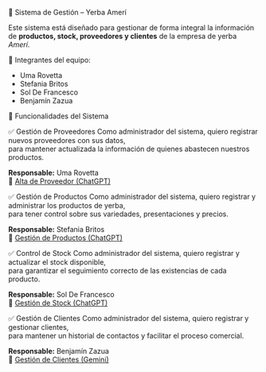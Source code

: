 🌿 Sistema de Gestión – Yerba Amerí

Este sistema está diseñado para gestionar de forma integral la información de **productos, stock, proveedores y clientes** de la empresa de yerba *Amerí*.

👥 Integrantes del equipo:
- Uma Rovetta
- Stefania Britos
- Sol De Francesco
- Benjamín Zazua

 🎯 Funcionalidades del Sistema

✅ Gestión de Proveedores
Como administrador del sistema, quiero registrar nuevos proveedores con sus datos,  
para mantener actualizada la información de quienes abastecen nuestros productos.

**Responsable:** Uma Rovetta  
🔗 [Alta de Proveedor (ChatGPT)](https://chatgpt.com/share/684a1486-e03c-8012-939d-fc69985bbda8)

✅ Gestión de Productos
Como administrador del sistema, quiero registrar y administrar los productos de yerba,  
para tener control sobre sus variedades, presentaciones y precios.

**Responsable:** Stefania Britos  
🔗 [Gestión de Productos (ChatGPT)](https://chatgpt.com/share/684a1509-f170-8008-97c7-5e8d94af7820)

 ✅ Control de Stock
Como administrador del sistema, quiero registrar y actualizar el stock disponible,  
para garantizar el seguimiento correcto de las existencias de cada producto.

**Responsable:** Sol De Francesco  
🔗 [Gestión de Stock (ChatGPT)](https://chatgpt.com/share/684a152f-dedc-8013-9ee6-aba55c5fe79d)

✅ Gestión de Clientes
Como administrador del sistema, quiero registrar y gestionar clientes,  
para mantener un historial de contactos y facilitar el proceso comercial.

**Responsable:** Benjamín Zazua  
🔗 [Gestión de Clientes (Gemini)](https://gemini.google.com/u/1/app/0d078d39dea68b0e?utm_source=HPP-ms&utm_medium=Owned&utm_campaign=i18n-adv-may&hl=es_419)


